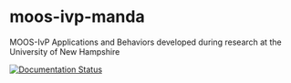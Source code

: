 # moos-ivp-manda
MOOS-IvP Applications and Behaviors developed during research at the University of New Hampshire

[![Documentation Status](https://readthedocs.org/projects/moos-ivp-manda/badge/?version=latest)](http://moos-ivp-manda.readthedocs.org/en/latest/?badge=latest)

